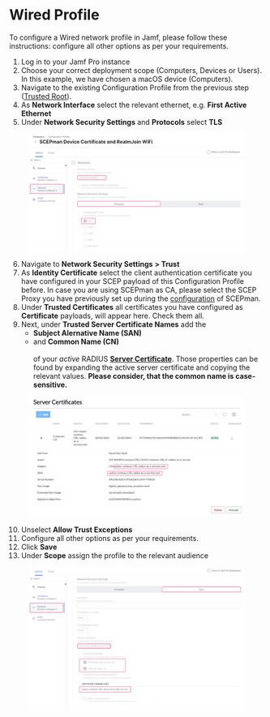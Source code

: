 # Wired Profile

To configure a Wired network profile in Jamf, please follow these instructions: configure all other options as per your requirements.

1. Log in to your Jamf Pro instance
2. Choose your correct deployment scope (Computers, Devices or Users). In this example, we have chosen a macOS device (Computers).
3. Navigate to the existing Configuration Profile from the previous step ([Trusted Root](server-trust.md)).
4. As **Network Interface** select the relevant ethernet, e.g. **First Active Ethernet**
5. Under **Network Security Settings** and **Protocols** select **TLS**

<figure><img src="../../../.gitbook/assets/image (414).png" alt=""><figcaption></figcaption></figure>

6. Navigate to **Network Security Settings** **> Trust**
7. As **Identity Certificate** select the client authentication certificate you have configured in your SCEP payload of this Configuration Profile before. In case you are using SCEPman as CA, please select the SCEP Proxy you have previously set up during the [configuration](https://docs.scepman.com/certificate-deployment/jamf/general) of SCEPman.
8. Under **Trusted Certificates** all certificates you have configured as **Certificate** payloads, will appear here. Check them all.
9. Next, under **Trusted Server Certificate Names** add the&#x20;
   * **Subject Alernative Name (SAN)**
   * and **Common Name (CN)** \
     \
     of your _active_ RADIUS [**Server Certificate**](../../admin-portal/settings/settings-server.md#server-certificates). Those properties can be found by expanding the active server certificate and copying the relevant values. **Please consider, that the common name is case-sensitive.**

<figure><img src="../../../.gitbook/assets/image (434).png" alt=""><figcaption></figcaption></figure>

10. Unselect **Allow Trust Exceptions**
11. Configure all other options as per your requirements.
12. Click **Save**
13. Under **Scope** assign the profile to the relevant audience

<figure><img src="../../../.gitbook/assets/image (4).png" alt=""><figcaption></figcaption></figure>
